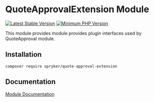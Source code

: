 # QuoteApprovalExtension Module
[![Latest Stable Version](https://poser.pugx.org/spryker/quote-approval-extension/v/stable.svg)](https://packagist.org/packages/spryker/quote-approval-extension)
[![Minimum PHP Version](https://img.shields.io/badge/php-%3E%3D%207.4-8892BF.svg)](https://php.net/)

This module provides module provides plugin interfaces used by QuoteApproval module.

## Installation

```
composer require spryker/quote-approval-extension
```

## Documentation

[Module Documentation](https://docs.spryker.com)
